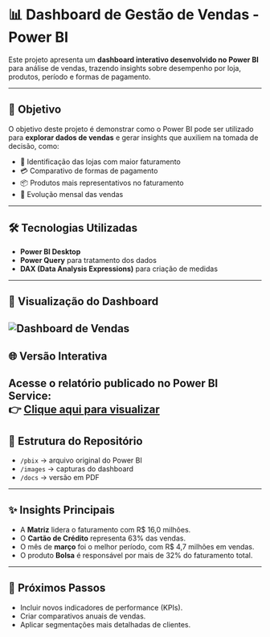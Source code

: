 # 📊 Dashboard de Gestão de Vendas - Power BI

Este projeto apresenta um **dashboard interativo desenvolvido no Power BI** para análise de vendas, trazendo insights sobre desempenho por loja, produtos, período e formas de pagamento.

---

## 🔎 Objetivo
O objetivo deste projeto é demonstrar como o Power BI pode ser utilizado para **explorar dados de vendas** e gerar insights que auxiliem na tomada de decisão, como:
- 📍 Identificação das lojas com maior faturamento  
- 💳 Comparativo de formas de pagamento  
- 📦 Produtos mais representativos no faturamento  
- 📆 Evolução mensal das vendas  

---

## 🛠️ Tecnologias Utilizadas
- **Power BI Desktop**  
- **Power Query** para tratamento dos dados  
- **DAX (Data Analysis Expressions)** para criação de medidas  

---

## 📸 Visualização do Dashboard
![Dashboard de Vendas](https://raw.githubusercontent.com/AnaPaulaferli/powerbi-sales-dashboard/98e854ffd996bef6552565e681f9ab7c263a0ad6/images/Dashboard%20Gest%C3%A3o%20de%20Vendas.png)
---

## 🌐 Versão Interativa
Acesse o relatório publicado no Power BI Service:  
👉 [Clique aqui para visualizar](https://app.powerbi.com/groups/me/reports/48d9b0b8-b78b-4c01-a5c9-3f6eefd17d29/325d9b8d95a3a41980e5?experience=power-bi)
---

## 📂 Estrutura do Repositório
- `/pbix` → arquivo original do Power BI  
- `/images` → capturas do dashboard  
- `/docs` → versão em PDF  

---

## ✨ Insights Principais
- A **Matriz** lidera o faturamento com R$ 16,0 milhões.  
- O **Cartão de Crédito** representa 63% das vendas.  
- O mês de **março** foi o melhor período, com R$ 4,7 milhões em vendas.  
- O produto **Bolsa** é responsável por mais de 32% do faturamento total.  

---

## 🚀 Próximos Passos
- Incluir novos indicadores de performance (KPIs).  
- Criar comparativos anuais de vendas.  
- Aplicar segmentações mais detalhadas de clientes.  

